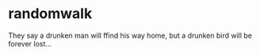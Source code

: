 # randomwalk
They say a drunken man will ffind his way home, but a drunken bird will be forever lost...
